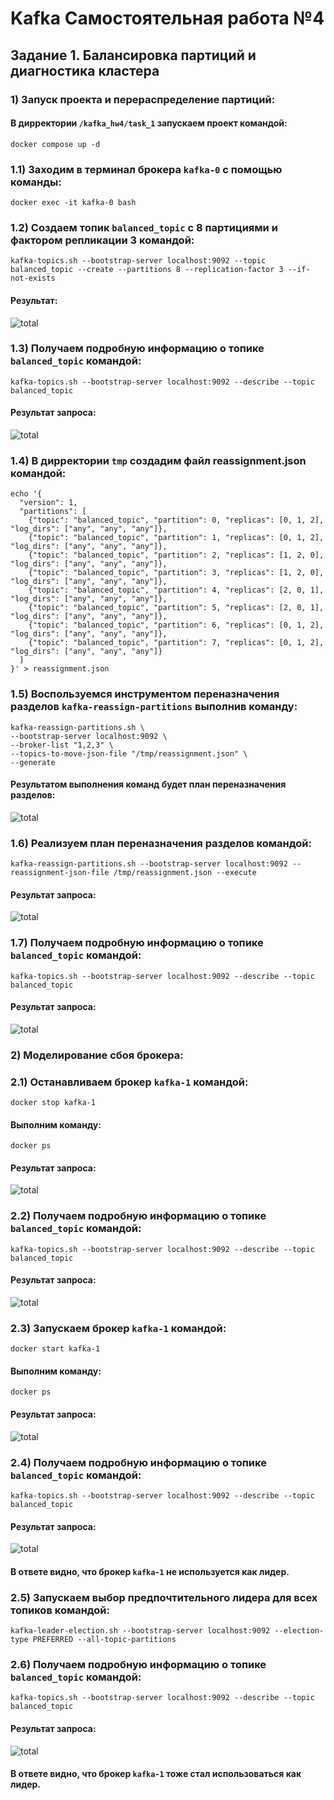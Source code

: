 # Kafka Самостоятельная работа №4
## Задание 1. Балансировка партиций и диагностика кластера

### 1) Запуск проекта и перераспределение партиций:
#### В дирректории `/kafka_hw4/task_1` запускаем проект командой:
```
docker compose up -d
```
### 1.1) Заходим в терминал брокера `kafka-0` с помощью команды:
```
docker exec -it kafka-0 bash
```
### 1.2) Создаем топик `balanced_topic` с 8 партициями и фактором репликации 3 командой:
```
kafka-topics.sh --bootstrap-server localhost:9092 --topic balanced_topic --create --partitions 8 --replication-factor 3 --if-not-exists
```
#### Результат:
![total](screenshots/screen_1.png)
### 1.3) Получаем подробную информацию о топике `balanced_topic` командой:
```
kafka-topics.sh --bootstrap-server localhost:9092 --describe --topic balanced_topic
```
#### Результат запроса:
![total](screenshots/screen_2.png)
### 1.4) В дирректории `tmp` создадим файл reassignment.json  командой:
```
echo '{
  "version": 1,
  "partitions": [
    {"topic": "balanced_topic", "partition": 0, "replicas": [0, 1, 2], "log_dirs": ["any", "any", "any"]},
    {"topic": "balanced_topic", "partition": 1, "replicas": [0, 1, 2], "log_dirs": ["any", "any", "any"]},
    {"topic": "balanced_topic", "partition": 2, "replicas": [1, 2, 0], "log_dirs": ["any", "any", "any"]},
    {"topic": "balanced_topic", "partition": 3, "replicas": [1, 2, 0], "log_dirs": ["any", "any", "any"]},
    {"topic": "balanced_topic", "partition": 4, "replicas": [2, 0, 1], "log_dirs": ["any", "any", "any"]},
    {"topic": "balanced_topic", "partition": 5, "replicas": [2, 0, 1], "log_dirs": ["any", "any", "any"]},
    {"topic": "balanced_topic", "partition": 6, "replicas": [0, 1, 2], "log_dirs": ["any", "any", "any"]},
    {"topic": "balanced_topic", "partition": 7, "replicas": [0, 1, 2], "log_dirs": ["any", "any", "any"]}
  ]
}' > reassignment.json
```
### 1.5) Воспользуемся инструментом переназначения разделов `kafka-reassign-partitions` выполнив команду:
```
kafka-reassign-partitions.sh \
--bootstrap-server localhost:9092 \
--broker-list "1,2,3" \
--topics-to-move-json-file "/tmp/reassignment.json" \
--generate
```
#### Результатом выполнения команд будет план переназначения разделов:
![total](screenshots/screen_3.png)
### 1.6) Реализуем план переназначения разделов командой:
```
kafka-reassign-partitions.sh --bootstrap-server localhost:9092 --reassignment-json-file /tmp/reassignment.json --execute
```
#### Результат запроса:
![total](screenshots/screen_4.png)
### 1.7) Получаем подробную информацию о топике `balanced_topic` командой:
```
kafka-topics.sh --bootstrap-server localhost:9092 --describe --topic balanced_topic
```
#### Результат запроса:
![total](screenshots/screen_5.png)

### 2) Моделирование сбоя брокера:
### 2.1) Останавливаем брокер `kafka-1` командой:
```
docker stop kafka-1
```
#### Выполним команду:
```
docker ps
```
#### Результат запроса:
![total](screenshots/screen_6.png)
### 2.2) Получаем подробную информацию о топике `balanced_topic` командой:
```
kafka-topics.sh --bootstrap-server localhost:9092 --describe --topic balanced_topic
```
#### Результат запроса:
![total](screenshots/screen_7.png)
### 2.3) Запускаем брокер `kafka-1` командой:
```
docker start kafka-1
```
#### Выполним команду:
```
docker ps
```
#### Результат запроса:
![total](screenshots/screen_8.png)
### 2.4) Получаем подробную информацию о топике `balanced_topic` командой:
```
kafka-topics.sh --bootstrap-server localhost:9092 --describe --topic balanced_topic
```
#### Результат запроса:
![total](screenshots/screen_9.png)
#### В ответе видно, что брокер `kafka-1` не используется как лидер.
### 2.5) Запускаем выбор предпочтительного лидера для всех топиков командой:
```
kafka-leader-election.sh --bootstrap-server localhost:9092 --election-type PREFERRED --all-topic-partitions
```
### 2.6) Получаем подробную информацию о топике `balanced_topic` командой:
```
kafka-topics.sh --bootstrap-server localhost:9092 --describe --topic balanced_topic
```
#### Результат запроса:
![total](screenshots/screen_10.png)
#### В ответе видно, что брокер `kafka-1` тоже стал использоваться как лидер.
